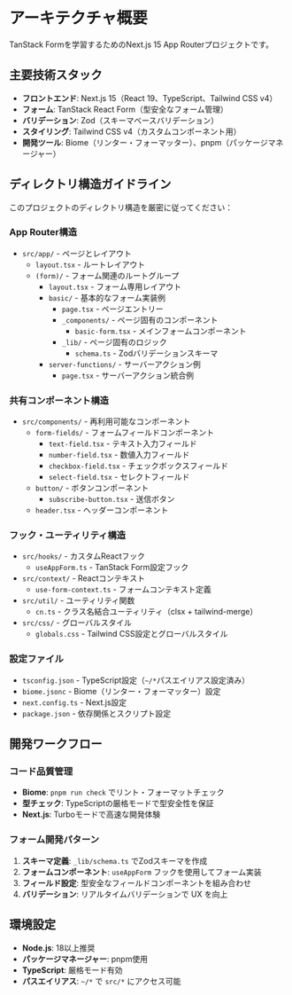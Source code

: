 # アーキテクチャ概要

TanStack Formを学習するためのNext.js 15 App Routerプロジェクトです。

## 主要技術スタック

- **フロントエンド**: Next.js 15（React 19、TypeScript、Tailwind CSS v4）
- **フォーム**: TanStack React Form（型安全なフォーム管理）
- **バリデーション**: Zod（スキーマベースバリデーション）
- **スタイリング**: Tailwind CSS v4（カスタムコンポーネント用）
- **開発ツール**: Biome（リンター・フォーマッター）、pnpm（パッケージマネージャー）

## ディレクトリ構造ガイドライン

このプロジェクトのディレクトリ構造を厳密に従ってください：

### App Router構造

- `src/app/` - ページとレイアウト
  - `layout.tsx` - ルートレイアウト
  - `(form)/` - フォーム関連のルートグループ
    - `layout.tsx` - フォーム専用レイアウト
    - `basic/` - 基本的なフォーム実装例
      - `page.tsx` - ページエントリー
      - `_components/` - ページ固有のコンポーネント
        - `basic-form.tsx` - メインフォームコンポーネント
      - `_lib/` - ページ固有のロジック
        - `schema.ts` - Zodバリデーションスキーマ
    - `server-functions/` - サーバーアクション例
      - `page.tsx` - サーバーアクション統合例

### 共有コンポーネント構造

- `src/components/` - 再利用可能なコンポーネント
  - `form-fields/` - フォームフィールドコンポーネント
    - `text-field.tsx` - テキスト入力フィールド
    - `number-field.tsx` - 数値入力フィールド  
    - `checkbox-field.tsx` - チェックボックスフィールド
    - `select-field.tsx` - セレクトフィールド
  - `button/` - ボタンコンポーネント
    - `subscribe-button.tsx` - 送信ボタン
  - `header.tsx` - ヘッダーコンポーネント

### フック・ユーティリティ構造

- `src/hooks/` - カスタムReactフック
  - `useAppForm.ts` - TanStack Form設定フック
- `src/context/` - Reactコンテキスト
  - `use-form-context.ts` - フォームコンテキスト定義
- `src/util/` - ユーティリティ関数
  - `cn.ts` - クラス名結合ユーティリティ（clsx + tailwind-merge）
- `src/css/` - グローバルスタイル
  - `globals.css` - Tailwind CSS設定とグローバルスタイル

### 設定ファイル

- `tsconfig.json` - TypeScript設定（`~/*`パスエイリアス設定済み）
- `biome.jsonc` - Biome（リンター・フォーマッター）設定
- `next.config.ts` - Next.js設定
- `package.json` - 依存関係とスクリプト設定

## 開発ワークフロー

### コード品質管理

- **Biome**: `pnpm run check` でリント・フォーマットチェック
- **型チェック**: TypeScriptの厳格モードで型安全性を保証
- **Next.js**: Turboモードで高速な開発体験

### フォーム開発パターン

1. **スキーマ定義**: `_lib/schema.ts` でZodスキーマを作成
2. **フォームコンポーネント**: `useAppForm` フックを使用してフォーム実装
3. **フィールド設定**: 型安全なフィールドコンポーネントを組み合わせ
4. **バリデーション**: リアルタイムバリデーションで UX を向上


## 環境設定

- **Node.js**: 18以上推奨
- **パッケージマネージャー**: pnpm使用
- **TypeScript**: 厳格モード有効
- **パスエイリアス**: `~/*` で `src/*` にアクセス可能